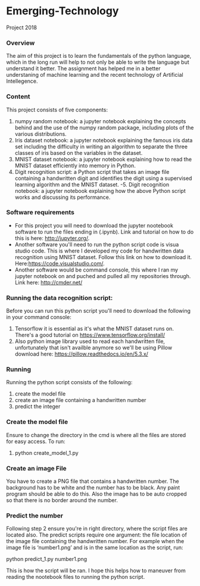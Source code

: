 # Emerging-Technology
Project 2018

### Overview
The aim of this project is to learn the fundamentals of the python language, which in the long run will help to not only be able to write the language but understand it better. The assignment has helped me in a better understaning of machine learning and the recent technology of Artificial Intellegence.

### Content
This project consists of five components:
1. numpy random notebook: a jupyter notebook explaining the concepts behind and the use of the numpy random package, including plots of the various distributions.
2. Iris dataset notebook: a jupyter notebook explaining the famous iris data set including the difficulty in writing an algorithm to separate the three classes of iris based on the variables in the dataset.
3. MNIST dataset notebook: a jupyter notebook explaining how to read the MNIST dataset efficiently into memory in Python.
4. Digit recognition script: a Python script that takes an image file containing a handwritten digit and identifies the digit using a supervised learning algorithm and the MNIST dataset.
-5. Digit recognition notebook: a jupyter notebook explaining how the above Python script works and discussing its performance.

### Software requirements
- For this project you will need to download the jupyter nootebook software to run the files ending in (.ipynb). Link and tutorial on how to do this is here: http://jupyter.org/.
- Another software you'll need to run the python script code is visua studio code. This is where I developed my code for handwritten data recognition using MNIST dataset. Follow this link on how to download it. Here:https://code.visualstudio.com/.
- Another software would be command console, this where I ran my jupyter notebook on and puched and pulled all my repositories through. Link here: http://cmder.net/

### Running the data recognition script:
Before you can run this python script you'll need to download the following in your command console:
1. Tensorflow it is essential as it's what the MNIST dataset runs on. There's a good tutorial on https://www.tensorflow.org/install/
2. Also python image library used to read each handwritten file, unfortunately that isn't availble anymore so we'll be using Pillow download here: https://pillow.readthedocs.io/en/5.3.x/

### Running
Running the python script consists of the following:
1. create the model file
2. create an image file containing a handwritten number
3. predict the integer

### Create the model file
Ensure to change the directory in the cmd is where all the files are stored for easy access. To run:
1. python create_model_1.py

### Create an image File
You have to create a PNG file that contains a handwritten number. The background has to be white and the number has to be black. Any paint program should be able to do this. Also the image has to be auto cropped so that there is no border around the number.

### Predict the number 
Following step 2 ensure you're in right directory, where the script files are located also. The predict scripts require one argument: the file location of the image file containing the handwritten number. For example when the image file is ‘number1.png’ and is in the same location as the script, run:

python predict_1.py number1.png

This is how the script will be ran. I hope this helps how to maneuver from reading the nootebook files to running the python script.
